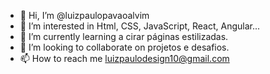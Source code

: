 - 👋 Hi, I’m @luizpaulopavaoalvim
- 👀 I’m interested in  Html, CSS, JavaScript, React, Angular...
- 🌱 I’m currently learning  a cirar páginas estilizadas.
- 💞️ I’m looking to collaborate on projetos e desafios.
- 📫 How to reach me  luizpaulodesign10@gmail.com

<!---
luizpaulopavaoalvim/luizpaulopavaoalvim is a ✨ special ✨ repository because its `README.md` (this file) appears on your GitHub profile.
You can click the Preview link to take a look at your changes.
--->
